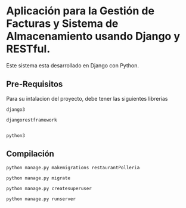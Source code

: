 # Aplicación para la Gestión de Facturas y Sistema de Almacenamiento usando Django y RESTful.
Este sistema esta desarrollado en Django con Python.

## Pre-Requisitos
Para su intalacion del proyecto, debe tener las siguientes librerias
```
django3

djangorestframework


python3

```

## Compilación

```
python manage.py makemigrations restaurantPolleria

python manage.py migrate

python manage.py createsuperuser

python manage.py runserver

```
